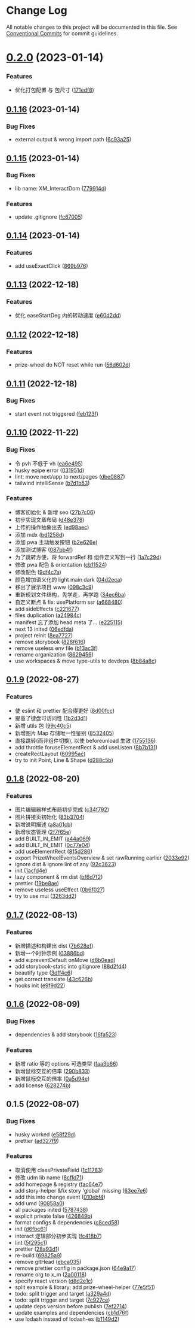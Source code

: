 # Change Log

All notable changes to this project will be documented in this file.
See [Conventional Commits](https://conventionalcommits.org) for commit guidelines.

# [0.2.0](https://github.com/xiaomingTang/xiaoming/compare/v0.1.16...v0.2.0) (2023-01-14)


### Features

* 优化打包配置 与 包尺寸 ([171edf8](https://github.com/xiaomingTang/xiaoming/commit/171edf82059cd76a216f7c6ea14ededb7003d0ea))





## [0.1.16](https://github.com/xiaomingTang/xiaoming/compare/v0.1.15...v0.1.16) (2023-01-14)


### Bug Fixes

* external output & wrong import path ([6c93a25](https://github.com/xiaomingTang/xiaoming/commit/6c93a25c479dc81b4d2a10c8eb07cb63e07c4b05))





## [0.1.15](https://github.com/xiaomingTang/xiaoming/compare/v0.1.14...v0.1.15) (2023-01-14)


### Bug Fixes

* lib name: XM_InteractDom ([779914d](https://github.com/xiaomingTang/xiaoming/commit/779914da053b7b4f2fa3b34da07011d69f34739e))


### Features

* update .gitignore ([fc67005](https://github.com/xiaomingTang/xiaoming/commit/fc670052ce16ea8226264e516c0f6f6a84c89ab8))





## [0.1.14](https://github.com/xiaomingTang/xiaoming/compare/v0.1.13...v0.1.14) (2023-01-14)


### Features

* add useExactClick ([869b976](https://github.com/xiaomingTang/xiaoming/commit/869b976f8d4a07fdb20364dcb1c3556b4dfe87aa))





## [0.1.13](https://github.com/xiaomingTang/xiaoming/compare/v0.1.12...v0.1.13) (2022-12-18)


### Features

* 优化 easeStartDeg 内的转动速度 ([e60d2dd](https://github.com/xiaomingTang/xiaoming/commit/e60d2ddd0d0f201b329f7c9e28ffcb78ae399742))





## [0.1.12](https://github.com/xiaomingTang/xiaoming/compare/v0.1.11...v0.1.12) (2022-12-18)


### Features

* prize-wheel do NOT reset while run ([56d602d](https://github.com/xiaomingTang/xiaoming/commit/56d602d311fd28a160a8a803bc5b912469a2738f))





## [0.1.11](https://github.com/xiaomingTang/xiaoming/compare/v0.1.10...v0.1.11) (2022-12-18)


### Bug Fixes

* start event not triggered ([feb123f](https://github.com/xiaomingTang/xiaoming/commit/feb123f8dcf03867f3f0cb443b0c4a88753167a1))





## [0.1.10](https://github.com/xiaomingTang/xiaoming/compare/v0.1.9...v0.1.10) (2022-11-22)


### Bug Fixes

* 令 pvh 不低于 vh ([ea6e495](https://github.com/xiaomingTang/xiaoming/commit/ea6e49583e972cc703488713b0908095b119ed6f))
* husky epipe error ([031951d](https://github.com/xiaomingTang/xiaoming/commit/031951db982efc678ae2216a2063499dbb355133))
* lint: move next/app to next/pages ([dbe0887](https://github.com/xiaomingTang/xiaoming/commit/dbe08877231ea4e446ac8862f5f8f36230f11b21))
* tailwind intelliSense ([b7d1b53](https://github.com/xiaomingTang/xiaoming/commit/b7d1b533cebe7b53ccfe31d142d4a3dbbbf9dc03))


### Features

* 博客初始化 & 新增 seo ([27b7c06](https://github.com/xiaomingTang/xiaoming/commit/27b7c0616d1138fa7c850418e031d9a985875aec))
* 初步实现文章布局 ([d48e378](https://github.com/xiaomingTang/xiaoming/commit/d48e37887ddf7b57d62cb0f8befbd7118b037672))
* 上传的操作抽象出去 ([ed98aec](https://github.com/xiaomingTang/xiaoming/commit/ed98aec062b6ee5043a0a0f80fe7fa164ae07935))
* 添加 mdx ([bd1258d](https://github.com/xiaomingTang/xiaoming/commit/bd1258d41b0520af869b6249f61f70d9c283c779))
* 添加 pwa 主动触发按钮 ([b2e626e](https://github.com/xiaomingTang/xiaoming/commit/b2e626e81560d69dd4780ac09e1c73050865f3b6))
* 添加测试博客 ([087bb4f](https://github.com/xiaomingTang/xiaoming/commit/087bb4f4c7cf6f2774de9a3cc4306cacba302889))
* 为了跳转方便，将 forwardRef 和 组件定义写到一行 ([1a7c29d](https://github.com/xiaomingTang/xiaoming/commit/1a7c29d82bc6ec6ce3ebbfb0cd5000f105a78596))
* 修改 pwa 配色 & orientation ([cb11524](https://github.com/xiaomingTang/xiaoming/commit/cb11524410dd1470052d4b57d4641d1a8f831912))
* 修改配色 ([9df4c7a](https://github.com/xiaomingTang/xiaoming/commit/9df4c7a6e19aab56ab5bdff4e385a22e72e12764))
* 颜色增加语义化的 light main dark ([04d2eca](https://github.com/xiaomingTang/xiaoming/commit/04d2eca2ea999930516fdb2c92434ecf1243c6c7))
* 移出了展示项目 www ([098c3c9](https://github.com/xiaomingTang/xiaoming/commit/098c3c9e3f9f1b00c42bc1be11b1a47e7313b39b))
* 重新规划文件结构，先学走，再学跑 ([34ec6ba](https://github.com/xiaomingTang/xiaoming/commit/34ec6ba65a308e76594e2e5e09ef51bb9286f1ea))
* 自定义断点 & fix: usePlatform ssr ([a668480](https://github.com/xiaomingTang/xiaoming/commit/a668480829ae68ec29f844f39be294c9f88946af))
* add sideEffects ([c221677](https://github.com/xiaomingTang/xiaoming/commit/c221677bca63787cdbf9ff6087211204e5ed384b))
* files duplication ([a24984c](https://github.com/xiaomingTang/xiaoming/commit/a24984cfe690592187de2aadeb29e3bc7d0e54e6))
* manifest 忘了添加 head meta 了... ([e225115](https://github.com/xiaomingTang/xiaoming/commit/e22511556fd1a2eb5859b639e3377aa088785281))
* next 13 inited ([06edfda](https://github.com/xiaomingTang/xiaoming/commit/06edfdaf232c67f6a2ca657f647cf8dee4217703))
* project reinit ([8ea7727](https://github.com/xiaomingTang/xiaoming/commit/8ea77273eb776dc0dadc11f0f8d3752b77d64ef6))
* remove storybook ([828f616](https://github.com/xiaomingTang/xiaoming/commit/828f616b11ebcae85a761f497e7bb7ddd830822d))
* remove useless env file ([b13ac3f](https://github.com/xiaomingTang/xiaoming/commit/b13ac3f092bf63db2cee3cd1d4e65017af706f92))
* rename organization ([8629456](https://github.com/xiaomingTang/xiaoming/commit/86294565d727d165aacc0099238c1ed5f7b16c41))
* use workspaces & move type-utils to devdeps ([8b84a8c](https://github.com/xiaomingTang/xiaoming/commit/8b84a8c4106f8858e7fa252cc07992146afad526))





## [0.1.9](https://github.com/xiaomingTang/xiaoming/compare/v0.1.8...v0.1.9) (2022-08-27)


### Features

* 使 eslint 和 prettier 配合得更好 ([8d00fcc](https://github.com/xiaomingTang/xiaoming/commit/8d00fcc2b37e34c2d59e29936273aacb139fbe53))
* 提高了键盘可访问性 ([1b2d3d1](https://github.com/xiaomingTang/xiaoming/commit/1b2d3d1da1653ea9db71803559ecee4ff9bdb086))
* 新增 utils 包 ([99c40c5](https://github.com/xiaomingTang/xiaoming/commit/99c40c5b36a47042a481dfeb04d39aba99cd9e1b))
* 新增图片 Map 存储唯一性鉴别 ([8532405](https://github.com/xiaomingTang/xiaoming/commit/8532405cf6aff0c6394cb0bb1f4369a080d0e82d))
* 直接跳转(而非组件切换), 以使 beforeunload 生效 ([1755136](https://github.com/xiaomingTang/xiaoming/commit/1755136dd29e2af4ad960618e96f42c0c53d59ae))
* add throttle foruseElementRect & add useListen ([8b7b131](https://github.com/xiaomingTang/xiaoming/commit/8b7b1313307eeea8c89cbb285fd10c05750ab383))
* createRectLayout ([60995ac](https://github.com/xiaomingTang/xiaoming/commit/60995acbc8d241574a4e810e08db6a619b8b21c6))
* try to init Point, Line & Shape ([d288c5b](https://github.com/xiaomingTang/xiaoming/commit/d288c5b37639da13babfaae1e82b63a7d237944c))





## [0.1.8](https://github.com/xiaomingTang/xiaoming/compare/v0.1.7...v0.1.8) (2022-08-20)


### Features

* 图片编辑器样式布局初步完成 ([c34f792](https://github.com/xiaomingTang/xiaoming/commit/c34f7922fbcfecef999cf063be088123a38d0c08))
* 图片拼接页初始化 ([83b3704](https://github.com/xiaomingTang/xiaoming/commit/83b3704cd991af976a8076adfd6e17ce783ae86e))
* 新增说明描述 ([a8a01cb](https://github.com/xiaomingTang/xiaoming/commit/a8a01cb36e316f68c0fc8e3655dc9862173dd00b))
* 新增状态管理 ([2f7f65e](https://github.com/xiaomingTang/xiaoming/commit/2f7f65e57818483f91c35ba5dbb68f19cb70a72e))
* add BUILT_IN_EMIT ([a44a069](https://github.com/xiaomingTang/xiaoming/commit/a44a069072ef6608325814b71559502e7bcf0d5c))
* add BUILT_IN_EMIT ([0c77e04](https://github.com/xiaomingTang/xiaoming/commit/0c77e041a8200a13d8e6180ee3400c5ee50e4df7))
* add useElementRect ([815d280](https://github.com/xiaomingTang/xiaoming/commit/815d280eeb94d6c1d27b784d991610eb50f4df08))
* export PrizeWheelEventsOverview & set rawRunning earlier ([2033e92](https://github.com/xiaomingTang/xiaoming/commit/2033e92f22cf174aefc79e87389a444416a76bf1))
* ignore dist & ignore lint of any ([92c3623](https://github.com/xiaomingTang/xiaoming/commit/92c362379b554ccd671bf89cbe3245c6519dcd4e))
* init ([1acfd4e](https://github.com/xiaomingTang/xiaoming/commit/1acfd4e212f3fbe9f81fb700ef93a1d578cb70a3))
* lazy component & rm dist ([bf6d7f2](https://github.com/xiaomingTang/xiaoming/commit/bf6d7f2dd7fb4b5bfc440cc2e1a5d643b507f96d))
* prettier ([19be8ae](https://github.com/xiaomingTang/xiaoming/commit/19be8ae84c540c9a01b71b17518f3eb91fafc2da))
* remove useless useEffect ([0b6f027](https://github.com/xiaomingTang/xiaoming/commit/0b6f027a965778e5d5221aa42f3ebb25d267e385))
* try to use mui ([3263dd2](https://github.com/xiaomingTang/xiaoming/commit/3263dd28fec13203fbf228683ad6b2f5353253c1))





## [0.1.7](https://github.com/xiaomingTang/xiaoming/compare/v0.1.6...v0.1.7) (2022-08-13)


### Features

* 新增描述和构建出 dist ([7b628ef](https://github.com/xiaomingTang/xiaoming/commit/7b628ef98b41115b24a9cf13f056a79fb9ee70cd))
* 新增一个时钟示例 ([03886bd](https://github.com/xiaomingTang/xiaoming/commit/03886bd441c61b4d78d3822778e680be09e287fe))
* add e.preventDefault onMove ([d8b0ead](https://github.com/xiaomingTang/xiaoming/commit/d8b0ead1ff524b49bc563055ccd975b9d102cc71))
* add storybook-static into gitignore ([88d2fd4](https://github.com/xiaomingTang/xiaoming/commit/88d2fd48a49d61e3d2fd2c5d967b64e199b8dc6f))
* beautify type ([3dff4c6](https://github.com/xiaomingTang/xiaoming/commit/3dff4c6485fb60ecd1a531808405504d2c5ba908))
* get correct translate ([43c626b](https://github.com/xiaomingTang/xiaoming/commit/43c626bb7045b443c897e39a76b7cf3e73326ffc))
* hooks init ([e9f9d22](https://github.com/xiaomingTang/xiaoming/commit/e9f9d2212b279412cc726f6ff982146c8b13243e))





## [0.1.6](https://github.com/xiaomingTang/xiaoming/compare/v0.1.5...v0.1.6) (2022-08-09)


### Bug Fixes

* dependencies & add storybook ([16fa523](https://github.com/xiaomingTang/xiaoming/commit/16fa523bd66b7c7a445b15aaf0493090a6d58ffc))


### Features

* 新增 ratio 等的 options 可选类型 ([faa3b66](https://github.com/xiaomingTang/xiaoming/commit/faa3b666be65ff204a38b8d1b2596ee27efc3d4f))
* 新增鼠标交互的倍率 ([290b833](https://github.com/xiaomingTang/xiaoming/commit/290b83311d529195c378a70ed8c6df506c97d7e6))
* 新增鼠标交互的倍率 ([0a5d94e](https://github.com/xiaomingTang/xiaoming/commit/0a5d94efe4e4767d9565f8b0f48d48977bccc2b1))
* add license ([628274b](https://github.com/xiaomingTang/xiaoming/commit/628274b851ccdc6ce62de987d94a988154f7a480))





## 0.1.5 (2022-08-07)


### Bug Fixes

* husky worked ([e58f29d](https://github.com/xiaomingTang/xiaoming/commit/e58f29d53d1563dbcc968055f9b292fb6e41299f))
* prettier ([ad327f9](https://github.com/xiaomingTang/xiaoming/commit/ad327f93dca6e19625818bfd6b8876f846113b0a))


### Features

* 取消使用 classPrivateField ([1c11783](https://github.com/xiaomingTang/xiaoming/commit/1c11783ab2b114cabca8fdab91bde6c8932e02e4))
* 修改 udm lib name ([8cffd71](https://github.com/xiaomingTang/xiaoming/commit/8cffd715f2ac3bda9527e9544bd828b142ac3d78))
* add homepage & registry ([fac64e7](https://github.com/xiaomingTang/xiaoming/commit/fac64e71b7d1edc2f18bdd5d8931d0d2b1e5007c))
* add story-helper &fix story 'global' missing ([63ee7e6](https://github.com/xiaomingTang/xiaoming/commit/63ee7e68ed2440d64161addfdc33229019523473))
* add this into change event ([010ebf4](https://github.com/xiaomingTang/xiaoming/commit/010ebf45b9d29002ae962f8375086b7c64251385))
* add umd ([90858a0](https://github.com/xiaomingTang/xiaoming/commit/90858a0f841db617925522faef8b20a26745236a))
* all packages inited ([5787438](https://github.com/xiaomingTang/xiaoming/commit/5787438b146a0df2ba637c5802a805fe3ac6f21e))
* explicit private false ([426849b](https://github.com/xiaomingTang/xiaoming/commit/426849b8cb90121898c918ba2d793ca29a6f7f86))
* format configs & dependencies ([c8ced58](https://github.com/xiaomingTang/xiaoming/commit/c8ced58aae0c55f9a21814dcbbabbf8b2564aa1d))
* init ([d6fbc61](https://github.com/xiaomingTang/xiaoming/commit/d6fbc61233ee4fcdac10e58118bd88f0004750a6))
* interact 逻辑部分初步实现 ([fc418b7](https://github.com/xiaomingTang/xiaoming/commit/fc418b730a1a8d48827aa5970070f02a2134600c))
* lint ([5f295c1](https://github.com/xiaomingTang/xiaoming/commit/5f295c1857a9075d8cd003198fd983c75a32525b))
* prettier ([28a93d1](https://github.com/xiaomingTang/xiaoming/commit/28a93d18b47e9336fc1981f2ee22b8f8b685ba53))
* re-build ([69825a9](https://github.com/xiaomingTang/xiaoming/commit/69825a92714c39d12877b09d0cbbbb851dcd1215))
* remove gitHead ([ebca035](https://github.com/xiaomingTang/xiaoming/commit/ebca03544110f6beac2c8539d3ae780a9eb5f5a9))
* remove prettier config in package.json ([64e9a17](https://github.com/xiaomingTang/xiaoming/commit/64e9a173b900d45e137ca2adc0cb9163265b59ce))
* rename org to x_m ([2a00118](https://github.com/xiaomingTang/xiaoming/commit/2a00118c45b258f72c80383f4ff0330d1d737824))
* specify react version ([d8d2e1c](https://github.com/xiaomingTang/xiaoming/commit/d8d2e1c9820ee05db8090353b928de6327fd7f88))
* split example & library; add prize-wheel-helper ([77e5f51](https://github.com/xiaomingTang/xiaoming/commit/77e5f510e0a16bab94c0587c18670058c101d5a5))
* todo: split trigger and target ([a329a4d](https://github.com/xiaomingTang/xiaoming/commit/a329a4ddd3eba6df9d4f49f8c409dc6119ec0e37))
* todo: split trigger and target ([7c927ce](https://github.com/xiaomingTang/xiaoming/commit/7c927cee7975171826ffdccdb8c902cdaddf19e2))
* update deps version before publish ([7ef2714](https://github.com/xiaomingTang/xiaoming/commit/7ef2714870632933f98371bcaff4e144c04edddc))
* update examples and dependencies ([cb1d76f](https://github.com/xiaomingTang/xiaoming/commit/cb1d76f0d51a9b5716377c1039f65fc7b6a97998))
* use lodash instead of lodash-es ([b1149d2](https://github.com/xiaomingTang/xiaoming/commit/b1149d20b4ed569e4a710b8775e58253917e41b0))
